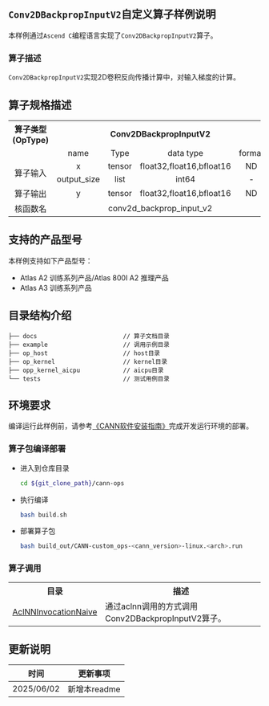 ## `Conv2DBackpropInputV2`自定义算子样例说明 
本样例通过`Ascend C`编程语言实现了`Conv2DBackpropInputV2`算子。

### 算子描述
`Conv2DBackpropInputV2`实现2D卷积反向传播计算中，对输入梯度的计算。

## 算子规格描述

<table>
<tr><th align="center">算子类型(OpType)</th><th colspan="4" align="center">Conv2DBackpropInputV2</th></tr> 
<tr><td align="center"> </td><td align="center">name</td><td align="center">Type</td><td align="center">data type</td><td align="center">format</td></tr>  
<tr><td rowspan="3" align="center">算子输入</td>

<tr><td align="center">x</td><td align="center">tensor</td><td align="center">float32,float16,bfloat16</td><td align="center">ND</td></tr>  

<tr><td align="center">output_size</td><td align="center">list</td><td align="center">int64</td><td align="center">-</td></tr> 


<tr><td rowspan="1" align="center">算子输出</td>

<td align="center">y</td><td align="center">tensor</td><td align="center">float32,float16,bfloat16</td><td align="center">ND</td></tr>


<tr><td rowspan="1" align="center">核函数名</td><td colspan="4" align="center">conv2d_backprop_input_v2</td></tr>
</table>

## 支持的产品型号
本样例支持如下产品型号：
- Atlas A2 训练系列产品/Atlas 800I A2 推理产品
- Atlas A3 训练系列产品

## 目录结构介绍
```
├── docs                        // 算子文档目录
├── example                     // 调用示例目录
├── op_host                     // host目录
├── op_kernel                   // kernel目录
├── opp_kernel_aicpu            // aicpu目录
└── tests                       // 测试用例目录
```

## 环境要求
编译运行此样例前，请参考[《CANN软件安装指南》](https://hiascend.com/document/redirect/CannCommunityInstSoftware)完成开发运行环境的部署。

### 算子包编译部署
  - 进入到仓库目录

    ```bash
    cd ${git_clone_path}/cann-ops
    ```

  - 执行编译

    ```bash
    bash build.sh
    ```

  - 部署算子包

    ```bash
    bash build_out/CANN-custom_ops-<cann_version>-linux.<arch>.run
    ```

### 算子调用
<table>
    <th>目录</th><th>描述</th>
    <tr>
        <td><a href="./examples/AclNNInvocationNaive"> AclNNInvocationNaive</td><td>通过aclnn调用的方式调用Conv2DBackpropInputV2算子。</td>
    </tr>
</table>

## 更新说明
| 时间 | 更新事项 |
|----|------|
| 2025/06/02 | 新增本readme |